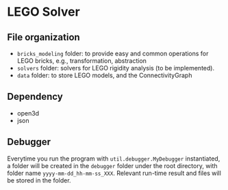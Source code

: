 LEGO Solver
============

## File organization
- `bricks_modeling` folder: to provide easy and common operations for LEGO bricks, e.g., transformation, abstraction
- `solvers` folder: solvers for LEGO rigidity analysis (to be implemented).
- `data` folder: to store LEGO models, and the ConnectivityGraph

## Dependency
- open3d
- json

## Debugger
Everytime you run the program with `util.debugger.MyDebugger` instantiated, a folder will be created in the `debugger` folder under the root directory, with folder name `yyyy-mm-dd_hh-mm-ss_XXX`. Relevant run-time result and files will be stored in the folder.
